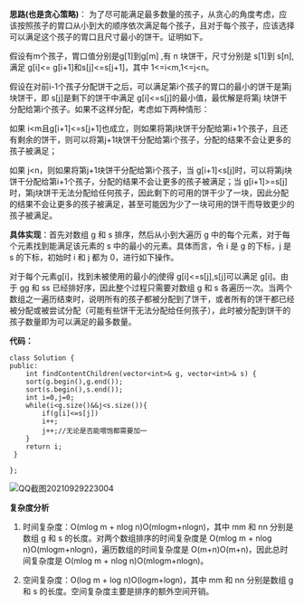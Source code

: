 **思路(也是贪心策略)**：
为了尽可能满足最多数量的孩子，从贪心的角度考虑，应该按照孩子的胃口从小到大的顺序依次满足每个孩子，且对于每个孩子，应该选择可以满足这个孩子的胃口且尺寸最小的饼干。证明如下。

假设有m个孩子，胃口值分别是g[1]到g[m] ,有 n 块饼干，尺寸分别是 s[1]到 s[n],满足 g[i]<= g[i+1]和s[j]<=s[j+1]，其中 1<=i<m,1<=j<n。

假设在对前i-1个孩子分配饼干之后，可以满足第i个孩子的胃口的最小的饼干是第j块饼干，即 s[j]是剩下的饼干中满足 g[i]<=s[j]的最小值，最优解是将第j 块饼干分配给第i个孩子。如果不这样分配，考虑如下两种情形：

如果 i<m且g[i+1]<=s[j+1]也成立，则如果将第j块饼干分配给第i+1个孩子，且还有剩余的饼干，则可以将第j+1块饼干分配给第i个孩子，分配的结果不会让更多的孩子被满足；

如果 j<n，则如果将第j+1块饼干分配给第i个孩子，当 g[i+1]<s[j]时，可以将第j块饼干分配给第i+1个孩子，分配的结果不会让更多的孩子被满足；当 g[i+1]>=s[j]时，第j块饼干无法分配给任何孩子，因此剩下的可用的饼干少了一块，因此分配的结果不会让更多的孩子被满足，甚至可能因为少了一块可用的饼干而导致更少的孩子被满足。


**具体实现**：首先对数组 g 和 s 排序，然后从小到大遍历 g 中的每个元素，对于每个元素找到能满足该元素的 s 中的最小的元素。具体而言，令 i 是 g 的下标，j 是 s 的下标，初始时 i 和 j 都为 0，进行如下操作。

对于每个元素g[i]，找到未被使用的最小的j使得 g[i]<=s[j],s[j]可以满足 g[i]。由于 gg 和 ss 已经排好序，因此整个过程只需要对数组 g 和 s 各遍历一次。当两个数组之一遍历结束时，说明所有的孩子都被分配到了饼干，或者所有的饼干都已经被分配或被尝试分配（可能有些饼干无法分配给任何孩子），此时被分配到饼干的孩子数量即为可以满足的最多数量。

**代码：**
```
class Solution {
public:
    int findContentChildren(vector<int>& g, vector<int>& s) {
    sort(g.begin(),g.end());
    sort(s.begin(),s.end());
    int i=0,j=0;
    while(i<g.size()&&j<s.size()){
        if(g[i]<=s[j])
        i++;
        j++;//无论是否能喂饱都需要加一
    }
    return i;
 }    
    
};
```

![QQ截图20210929223004](https://user-images.githubusercontent.com/90401274/135289490-d04fdf12-8093-421d-a156-f499d516d062.png)

**复杂度分析**

1. 时间复杂度：O(mlog m + nlog n)O(mlogm+nlogn)，其中 mm 和 nn 分别是数组 g 和 s 的长度。对两个数组排序的时间复杂度是 O(mlog m + nlog n)O(mlogm+nlogn)，遍历数组的时间复杂度是 O(m+n)O(m+n)，因此总时间复杂度是 O(mlog m + nlog n)O(mlogm+nlogn)。

2. 空间复杂度：O(log m + log n)O(logm+logn)，其中 mm 和 nn 分别是数组 g 和 s 的长度。空间复杂度主要是排序的额外空间开销。
